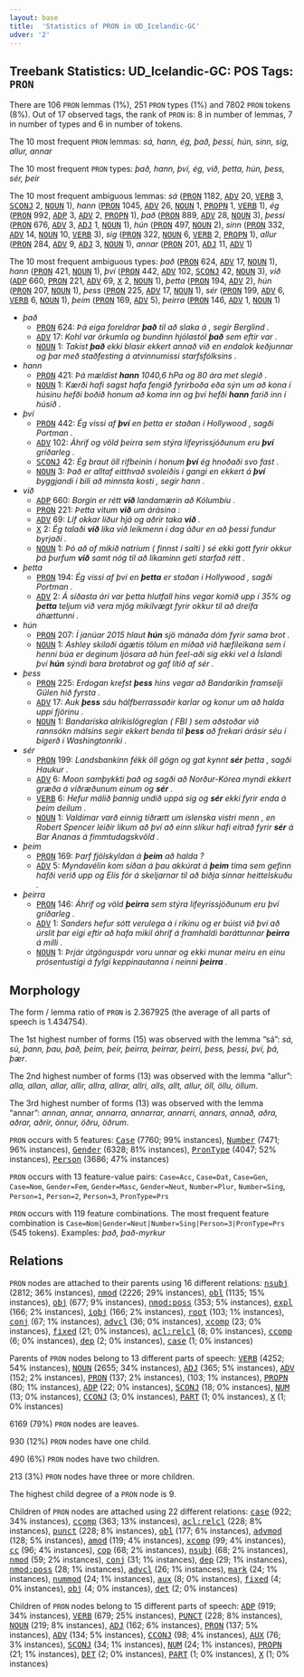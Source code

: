 ```yaml
---
layout: base
title:  'Statistics of PRON in UD_Icelandic-GC'
udver: '2'
---
```


## Treebank Statistics: UD_Icelandic-GC: POS Tags: `PRON`

There are 106 `PRON` lemmas (1%), 251 `PRON` types (1%) and 7802 `PRON` tokens (8%).
Out of 17 observed tags, the rank of `PRON` is: 8 in number of lemmas, 7 in number of types and 6 in number of tokens.

The 10 most frequent `PRON` lemmas: <em>sá, hann, ég, það, þessi, hún, sinn, sig, allur, annar</em>

The 10 most frequent `PRON` types:  <em>það, hann, því, ég, við, þetta, hún, þess, sér, þeir</em>

The 10 most frequent ambiguous lemmas: <em>sá</em> (<tt><a href="is_gc-pos-PRON.html">PRON</a></tt> 1182, <tt><a href="is_gc-pos-ADV.html">ADV</a></tt> 20, <tt><a href="is_gc-pos-VERB.html">VERB</a></tt> 3, <tt><a href="is_gc-pos-SCONJ.html">SCONJ</a></tt> 2, <tt><a href="is_gc-pos-NOUN.html">NOUN</a></tt> 1), <em>hann</em> (<tt><a href="is_gc-pos-PRON.html">PRON</a></tt> 1045, <tt><a href="is_gc-pos-ADV.html">ADV</a></tt> 26, <tt><a href="is_gc-pos-NOUN.html">NOUN</a></tt> 1, <tt><a href="is_gc-pos-PROPN.html">PROPN</a></tt> 1, <tt><a href="is_gc-pos-VERB.html">VERB</a></tt> 1), <em>ég</em> (<tt><a href="is_gc-pos-PRON.html">PRON</a></tt> 992, <tt><a href="is_gc-pos-ADP.html">ADP</a></tt> 3, <tt><a href="is_gc-pos-ADV.html">ADV</a></tt> 2, <tt><a href="is_gc-pos-PROPN.html">PROPN</a></tt> 1), <em>það</em> (<tt><a href="is_gc-pos-PRON.html">PRON</a></tt> 889, <tt><a href="is_gc-pos-ADV.html">ADV</a></tt> 28, <tt><a href="is_gc-pos-NOUN.html">NOUN</a></tt> 3), <em>þessi</em> (<tt><a href="is_gc-pos-PRON.html">PRON</a></tt> 676, <tt><a href="is_gc-pos-ADV.html">ADV</a></tt> 3, <tt><a href="is_gc-pos-ADJ.html">ADJ</a></tt> 1, <tt><a href="is_gc-pos-NOUN.html">NOUN</a></tt> 1), <em>hún</em> (<tt><a href="is_gc-pos-PRON.html">PRON</a></tt> 497, <tt><a href="is_gc-pos-NOUN.html">NOUN</a></tt> 2), <em>sinn</em> (<tt><a href="is_gc-pos-PRON.html">PRON</a></tt> 332, <tt><a href="is_gc-pos-ADV.html">ADV</a></tt> 14, <tt><a href="is_gc-pos-NOUN.html">NOUN</a></tt> 10, <tt><a href="is_gc-pos-VERB.html">VERB</a></tt> 3), <em>sig</em> (<tt><a href="is_gc-pos-PRON.html">PRON</a></tt> 322, <tt><a href="is_gc-pos-NOUN.html">NOUN</a></tt> 6, <tt><a href="is_gc-pos-VERB.html">VERB</a></tt> 2, <tt><a href="is_gc-pos-PROPN.html">PROPN</a></tt> 1), <em>allur</em> (<tt><a href="is_gc-pos-PRON.html">PRON</a></tt> 284, <tt><a href="is_gc-pos-ADV.html">ADV</a></tt> 9, <tt><a href="is_gc-pos-ADJ.html">ADJ</a></tt> 3, <tt><a href="is_gc-pos-NOUN.html">NOUN</a></tt> 1), <em>annar</em> (<tt><a href="is_gc-pos-PRON.html">PRON</a></tt> 201, <tt><a href="is_gc-pos-ADJ.html">ADJ</a></tt> 11, <tt><a href="is_gc-pos-ADV.html">ADV</a></tt> 1)

The 10 most frequent ambiguous types:  <em>það</em> (<tt><a href="is_gc-pos-PRON.html">PRON</a></tt> 624, <tt><a href="is_gc-pos-ADV.html">ADV</a></tt> 17, <tt><a href="is_gc-pos-NOUN.html">NOUN</a></tt> 1), <em>hann</em> (<tt><a href="is_gc-pos-PRON.html">PRON</a></tt> 421, <tt><a href="is_gc-pos-NOUN.html">NOUN</a></tt> 1), <em>því</em> (<tt><a href="is_gc-pos-PRON.html">PRON</a></tt> 442, <tt><a href="is_gc-pos-ADV.html">ADV</a></tt> 102, <tt><a href="is_gc-pos-SCONJ.html">SCONJ</a></tt> 42, <tt><a href="is_gc-pos-NOUN.html">NOUN</a></tt> 3), <em>við</em> (<tt><a href="is_gc-pos-ADP.html">ADP</a></tt> 660, <tt><a href="is_gc-pos-PRON.html">PRON</a></tt> 221, <tt><a href="is_gc-pos-ADV.html">ADV</a></tt> 69, <tt><a href="is_gc-pos-X.html">X</a></tt> 2, <tt><a href="is_gc-pos-NOUN.html">NOUN</a></tt> 1), <em>þetta</em> (<tt><a href="is_gc-pos-PRON.html">PRON</a></tt> 194, <tt><a href="is_gc-pos-ADV.html">ADV</a></tt> 2), <em>hún</em> (<tt><a href="is_gc-pos-PRON.html">PRON</a></tt> 207, <tt><a href="is_gc-pos-NOUN.html">NOUN</a></tt> 1), <em>þess</em> (<tt><a href="is_gc-pos-PRON.html">PRON</a></tt> 225, <tt><a href="is_gc-pos-ADV.html">ADV</a></tt> 17, <tt><a href="is_gc-pos-NOUN.html">NOUN</a></tt> 1), <em>sér</em> (<tt><a href="is_gc-pos-PRON.html">PRON</a></tt> 199, <tt><a href="is_gc-pos-ADV.html">ADV</a></tt> 6, <tt><a href="is_gc-pos-VERB.html">VERB</a></tt> 6, <tt><a href="is_gc-pos-NOUN.html">NOUN</a></tt> 1), <em>þeim</em> (<tt><a href="is_gc-pos-PRON.html">PRON</a></tt> 169, <tt><a href="is_gc-pos-ADV.html">ADV</a></tt> 5), <em>þeirra</em> (<tt><a href="is_gc-pos-PRON.html">PRON</a></tt> 146, <tt><a href="is_gc-pos-ADV.html">ADV</a></tt> 1, <tt><a href="is_gc-pos-NOUN.html">NOUN</a></tt> 1)


* <em>það</em>
  * <tt><a href="is_gc-pos-PRON.html">PRON</a></tt> 624: <em>Þá eiga foreldrar <b>það</b> til að slaka á , segir Berglind .</em>
  * <tt><a href="is_gc-pos-ADV.html">ADV</a></tt> 17: <em>Kohl var örkumla og bundinn hjólastól <b>það</b> sem eftir var .</em>
  * <tt><a href="is_gc-pos-NOUN.html">NOUN</a></tt> 1: <em>Takist <b>það</b> ekki blasir ekkert annað við en endalok keðjunnar og þar með staðfesting á atvinnumissi starfsfólksins .</em>
* <em>hann</em>
  * <tt><a href="is_gc-pos-PRON.html">PRON</a></tt> 421: <em>Þá mældist <b>hann</b> 1040,6 hPa og 80 ára met slegið .</em>
  * <tt><a href="is_gc-pos-NOUN.html">NOUN</a></tt> 1: <em>Kærði hafi sagst hafa fengið fyrirboða eða sýn um að kona í húsinu hefði boðið honum að koma inn og því hefði <b>hann</b> farið inn í húsið .</em>
* <em>því</em>
  * <tt><a href="is_gc-pos-PRON.html">PRON</a></tt> 442: <em>Ég vissi af <b>því</b> en þetta er staðan í Hollywood , sagði Portman .</em>
  * <tt><a href="is_gc-pos-ADV.html">ADV</a></tt> 102: <em>Áhrif og völd þeirra sem stýra lífeyrissjóðunum eru <b>því</b> gríðarleg .</em>
  * <tt><a href="is_gc-pos-SCONJ.html">SCONJ</a></tt> 42: <em>Ég braut öll rifbeinin í honum <b>því</b> ég hnoðaði svo fast .</em>
  * <tt><a href="is_gc-pos-NOUN.html">NOUN</a></tt> 3: <em>Það er alltaf eitthvað svoleiðis í gangi en ekkert á <b>því</b> byggjandi í bili að minnsta kosti , segir hann .</em>
* <em>við</em>
  * <tt><a href="is_gc-pos-ADP.html">ADP</a></tt> 660: <em>Borgin er rétt <b>við</b> landamærin að Kólumbíu .</em>
  * <tt><a href="is_gc-pos-PRON.html">PRON</a></tt> 221: <em>Þetta vitum <b>við</b> um árásina :</em>
  * <tt><a href="is_gc-pos-ADV.html">ADV</a></tt> 69: <em>Líf okkar líður hjá og aðrir taka <b>við</b> .</em>
  * <tt><a href="is_gc-pos-X.html">X</a></tt> 2: <em>Ég talaði <b>við</b> líka við leikmenn í dag áður en að þessi fundur byrjaði .</em>
  * <tt><a href="is_gc-pos-NOUN.html">NOUN</a></tt> 1: <em>Þó að of mikið natríum &#40; finnst í salti &#41; sé ekki gott fyrir okkur þá þurfum <b>við</b> samt nóg til að líkaminn geti starfað rétt .</em>
* <em>þetta</em>
  * <tt><a href="is_gc-pos-PRON.html">PRON</a></tt> 194: <em>Ég vissi af því en <b>þetta</b> er staðan í Hollywood , sagði Portman .</em>
  * <tt><a href="is_gc-pos-ADV.html">ADV</a></tt> 2: <em>Á síðasta ári var þetta hlutfall hins vegar komið upp í 35% og <b>þetta</b> teljum við vera mjög mikilvægt fyrir okkur til að dreifa áhættunni .</em>
* <em>hún</em>
  * <tt><a href="is_gc-pos-PRON.html">PRON</a></tt> 207: <em>Í janúar 2015 hlaut <b>hún</b> sjö mánaða dóm fyrir sama brot .</em>
  * <tt><a href="is_gc-pos-NOUN.html">NOUN</a></tt> 1: <em>Ashley skilaði ágætis tölum en miðað við hæfileikana sem í henni búa er deginum ljósara að hún feel-aði sig ekki vel á Íslandi því <b>hún</b> sýndi bara brotabrot og gaf lítið af sér .</em>
* <em>þess</em>
  * <tt><a href="is_gc-pos-PRON.html">PRON</a></tt> 225: <em>Erdogan krefst <b>þess</b> hins vegar að Bandaríkin framselji Gülen hið fyrsta .</em>
  * <tt><a href="is_gc-pos-ADV.html">ADV</a></tt> 17: <em>Auk <b>þess</b> sáu hálfberrassaðir karlar og konur um að halda uppi fjörinu .</em>
  * <tt><a href="is_gc-pos-NOUN.html">NOUN</a></tt> 1: <em>Bandaríska alríkislögreglan ( FBI ) sem aðstoðar við rannsókn málsins segir ekkert benda til <b>þess</b> að frekari árásir séu í bígerð í Washingtonríki .</em>
* <em>sér</em>
  * <tt><a href="is_gc-pos-PRON.html">PRON</a></tt> 199: <em>Landsbankinn fékk öll gögn og gat kynnt <b>sér</b> þetta , sagði Haukur .</em>
  * <tt><a href="is_gc-pos-ADV.html">ADV</a></tt> 6: <em>Moon samþykkti það og sagði að Norður-Kórea myndi ekkert græða á viðræðunum einum og <b>sér</b> .</em>
  * <tt><a href="is_gc-pos-VERB.html">VERB</a></tt> 6: <em>Hefur málið þannig undið uppá sig og <b>sér</b> ekki fyrir enda á þeim deilum .</em>
  * <tt><a href="is_gc-pos-NOUN.html">NOUN</a></tt> 1: <em>Valdimar varð einnig tíðrætt um íslenska vistri menn , en Robert Spencer leiðir líkum að því að einn slíkur hafi eitrað fyrir <b>sér</b> á Bar Ananas á fimmtudagskvöld .</em>
* <em>þeim</em>
  * <tt><a href="is_gc-pos-PRON.html">PRON</a></tt> 169: <em>Þarf fjölskyldan á <b>þeim</b> að halda ?</em>
  * <tt><a href="is_gc-pos-ADV.html">ADV</a></tt> 5: <em>Myndavélin kom síðan á þau akkúrat á <b>þeim</b> tíma sem gefinn hafði verið upp og Elís fór á skeljarnar til að biðja sinnar heittelskuðu .</em>
* <em>þeirra</em>
  * <tt><a href="is_gc-pos-PRON.html">PRON</a></tt> 146: <em>Áhrif og völd <b>þeirra</b> sem stýra lífeyrissjóðunum eru því gríðarleg .</em>
  * <tt><a href="is_gc-pos-ADV.html">ADV</a></tt> 1: <em>Sanders hefur sótt verulega á í ríkinu og er búist við því að úrslit þar eigi eftir að hafa mikil áhrif á framhaldi baráttunnar <b>þeirra</b> á milli .</em>
  * <tt><a href="is_gc-pos-NOUN.html">NOUN</a></tt> 1: <em>Þrjár útgönguspár voru unnar og ekki munar meiru en einu prósentustigi á fylgi keppinautanna í neinni <b>þeirra</b> .</em>

## Morphology

The form / lemma ratio of `PRON` is 2.367925 (the average of all parts of speech is 1.434754).

The 1st highest number of forms (15) was observed with the lemma “sá”: <em>sá, sú, þann, þau, það, þeim, þeir, þeirra, þeirrar, þeirri, þess, þessi, því, þá, þær</em>.

The 2nd highest number of forms (13) was observed with the lemma “allur”: <em>alla, allan, allar, allir, allra, allrar, allri, alls, allt, allur, öll, öllu, öllum</em>.

The 3rd highest number of forms (13) was observed with the lemma “annar”: <em>annan, annar, annarra, annarrar, annarri, annars, annað, aðra, aðrar, aðrir, önnur, öðru, öðrum</em>.

`PRON` occurs with 5 features: <tt><a href="is_gc-feat-Case.html">Case</a></tt> (7760; 99% instances), <tt><a href="is_gc-feat-Number.html">Number</a></tt> (7471; 96% instances), <tt><a href="is_gc-feat-Gender.html">Gender</a></tt> (6328; 81% instances), <tt><a href="is_gc-feat-PronType.html">PronType</a></tt> (4047; 52% instances), <tt><a href="is_gc-feat-Person.html">Person</a></tt> (3686; 47% instances)

`PRON` occurs with 13 feature-value pairs: `Case=Acc`, `Case=Dat`, `Case=Gen`, `Case=Nom`, `Gender=Fem`, `Gender=Masc`, `Gender=Neut`, `Number=Plur`, `Number=Sing`, `Person=1`, `Person=2`, `Person=3`, `PronType=Prs`

`PRON` occurs with 119 feature combinations.
The most frequent feature combination is `Case=Nom|Gender=Neut|Number=Sing|Person=3|PronType=Prs` (545 tokens).
Examples: <em>það, það-myrkur</em>


## Relations

`PRON` nodes are attached to their parents using 16 different relations: <tt><a href="is_gc-dep-nsubj.html">nsubj</a></tt> (2812; 36% instances), <tt><a href="is_gc-dep-nmod.html">nmod</a></tt> (2226; 29% instances), <tt><a href="is_gc-dep-obl.html">obl</a></tt> (1135; 15% instances), <tt><a href="is_gc-dep-obj.html">obj</a></tt> (677; 9% instances), <tt><a href="is_gc-dep-nmod-poss.html">nmod:poss</a></tt> (353; 5% instances), <tt><a href="is_gc-dep-expl.html">expl</a></tt> (166; 2% instances), <tt><a href="is_gc-dep-iobj.html">iobj</a></tt> (166; 2% instances), <tt><a href="is_gc-dep-root.html">root</a></tt> (103; 1% instances), <tt><a href="is_gc-dep-conj.html">conj</a></tt> (67; 1% instances), <tt><a href="is_gc-dep-advcl.html">advcl</a></tt> (36; 0% instances), <tt><a href="is_gc-dep-xcomp.html">xcomp</a></tt> (23; 0% instances), <tt><a href="is_gc-dep-fixed.html">fixed</a></tt> (21; 0% instances), <tt><a href="is_gc-dep-acl-relcl.html">acl:relcl</a></tt> (8; 0% instances), <tt><a href="is_gc-dep-ccomp.html">ccomp</a></tt> (6; 0% instances), <tt><a href="is_gc-dep-dep.html">dep</a></tt> (2; 0% instances), <tt><a href="is_gc-dep-case.html">case</a></tt> (1; 0% instances)

Parents of `PRON` nodes belong to 13 different parts of speech: <tt><a href="is_gc-pos-VERB.html">VERB</a></tt> (4252; 54% instances), <tt><a href="is_gc-pos-NOUN.html">NOUN</a></tt> (2655; 34% instances), <tt><a href="is_gc-pos-ADJ.html">ADJ</a></tt> (365; 5% instances), <tt><a href="is_gc-pos-ADV.html">ADV</a></tt> (152; 2% instances), <tt><a href="is_gc-pos-PRON.html">PRON</a></tt> (137; 2% instances),  (103; 1% instances), <tt><a href="is_gc-pos-PROPN.html">PROPN</a></tt> (80; 1% instances), <tt><a href="is_gc-pos-ADP.html">ADP</a></tt> (22; 0% instances), <tt><a href="is_gc-pos-SCONJ.html">SCONJ</a></tt> (18; 0% instances), <tt><a href="is_gc-pos-NUM.html">NUM</a></tt> (13; 0% instances), <tt><a href="is_gc-pos-CCONJ.html">CCONJ</a></tt> (3; 0% instances), <tt><a href="is_gc-pos-PART.html">PART</a></tt> (1; 0% instances), <tt><a href="is_gc-pos-X.html">X</a></tt> (1; 0% instances)

6169 (79%) `PRON` nodes are leaves.

930 (12%) `PRON` nodes have one child.

490 (6%) `PRON` nodes have two children.

213 (3%) `PRON` nodes have three or more children.

The highest child degree of a `PRON` node is 9.

Children of `PRON` nodes are attached using 22 different relations: <tt><a href="is_gc-dep-case.html">case</a></tt> (922; 34% instances), <tt><a href="is_gc-dep-ccomp.html">ccomp</a></tt> (363; 13% instances), <tt><a href="is_gc-dep-acl-relcl.html">acl:relcl</a></tt> (228; 8% instances), <tt><a href="is_gc-dep-punct.html">punct</a></tt> (228; 8% instances), <tt><a href="is_gc-dep-obl.html">obl</a></tt> (177; 6% instances), <tt><a href="is_gc-dep-advmod.html">advmod</a></tt> (128; 5% instances), <tt><a href="is_gc-dep-amod.html">amod</a></tt> (119; 4% instances), <tt><a href="is_gc-dep-xcomp.html">xcomp</a></tt> (99; 4% instances), <tt><a href="is_gc-dep-cc.html">cc</a></tt> (96; 4% instances), <tt><a href="is_gc-dep-cop.html">cop</a></tt> (68; 2% instances), <tt><a href="is_gc-dep-nsubj.html">nsubj</a></tt> (68; 2% instances), <tt><a href="is_gc-dep-nmod.html">nmod</a></tt> (59; 2% instances), <tt><a href="is_gc-dep-conj.html">conj</a></tt> (31; 1% instances), <tt><a href="is_gc-dep-dep.html">dep</a></tt> (29; 1% instances), <tt><a href="is_gc-dep-nmod-poss.html">nmod:poss</a></tt> (28; 1% instances), <tt><a href="is_gc-dep-advcl.html">advcl</a></tt> (26; 1% instances), <tt><a href="is_gc-dep-mark.html">mark</a></tt> (24; 1% instances), <tt><a href="is_gc-dep-nummod.html">nummod</a></tt> (24; 1% instances), <tt><a href="is_gc-dep-aux.html">aux</a></tt> (8; 0% instances), <tt><a href="is_gc-dep-fixed.html">fixed</a></tt> (4; 0% instances), <tt><a href="is_gc-dep-obj.html">obj</a></tt> (4; 0% instances), <tt><a href="is_gc-dep-det.html">det</a></tt> (2; 0% instances)

Children of `PRON` nodes belong to 15 different parts of speech: <tt><a href="is_gc-pos-ADP.html">ADP</a></tt> (919; 34% instances), <tt><a href="is_gc-pos-VERB.html">VERB</a></tt> (679; 25% instances), <tt><a href="is_gc-pos-PUNCT.html">PUNCT</a></tt> (228; 8% instances), <tt><a href="is_gc-pos-NOUN.html">NOUN</a></tt> (219; 8% instances), <tt><a href="is_gc-pos-ADJ.html">ADJ</a></tt> (162; 6% instances), <tt><a href="is_gc-pos-PRON.html">PRON</a></tt> (137; 5% instances), <tt><a href="is_gc-pos-ADV.html">ADV</a></tt> (134; 5% instances), <tt><a href="is_gc-pos-CCONJ.html">CCONJ</a></tt> (98; 4% instances), <tt><a href="is_gc-pos-AUX.html">AUX</a></tt> (76; 3% instances), <tt><a href="is_gc-pos-SCONJ.html">SCONJ</a></tt> (34; 1% instances), <tt><a href="is_gc-pos-NUM.html">NUM</a></tt> (24; 1% instances), <tt><a href="is_gc-pos-PROPN.html">PROPN</a></tt> (21; 1% instances), <tt><a href="is_gc-pos-DET.html">DET</a></tt> (2; 0% instances), <tt><a href="is_gc-pos-PART.html">PART</a></tt> (1; 0% instances), <tt><a href="is_gc-pos-X.html">X</a></tt> (1; 0% instances)

